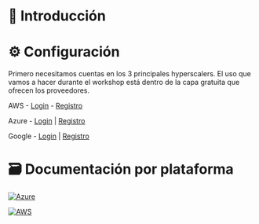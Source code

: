 # 🏁 Introducción


# ⚙️ Configuración
Primero necesitamos cuentas en los 3 principales hyperscalers. El uso que vamos a hacer durante el workshop está dentro de la capa gratuita que ofrecen los proveedores.

AWS - [Login](https://signin.aws.amazon.com/signin) - [Registro](https://signin.aws.amazon.com/signup?request_type=register)

Azure - [Login](https://portal.azure.com/) | [Registro](https://azure.microsoft.com/en-us/free/)

Google - [Login](https://console.cloud.google.com/) | [Registro](https://cloud.google.com/)


# 🗃️ Documentación por plataforma
[![Azure](https://upload.wikimedia.org/wikipedia/commons/a/a8/Microsoft_Azure_Logo.svg)](docs/azure.md)

[![AWS](https://upload.wikimedia.org/wikipedia/commons/thumb/5/5c/AWS_Simple_Icons_AWS_Cloud.svg/320px-AWS_Simple_Icons_AWS_Cloud.svg.png)](docs/aws.md)
